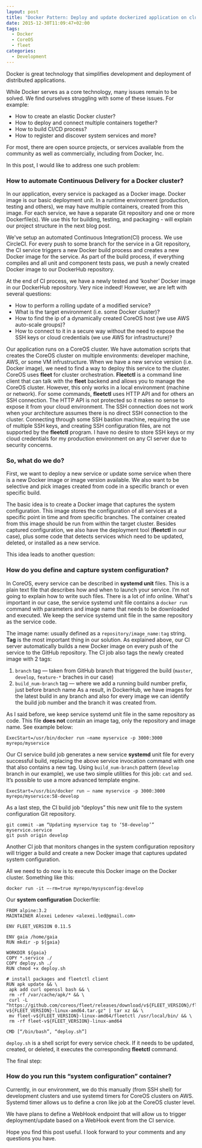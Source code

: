 ```yaml
---
layout: post
title: "Docker Pattern: Deploy and update dockerized application on cluster"
date: 2015-12-30T11:09:47+02:00
tags:
  - Docker
  - CoreOS
  - fleet
categories:
  - Development
---
```


Docker is great technology that simplifies development and deployment of distributed applications.

While Docker serves as a core technology, many issues remain to be solved. We find ourselves struggling with some of these issues. For example:

* How to create an elastic Docker cluster?
* How to deploy and connect multiple containers together?
* How to build CI/CD process?
* How to register and discover system services and more?

For most, there are open source projects, or services available from the community as well as commercially, including from Docker, Inc.

In this post, I would like to address one such problem:

### How to automate Continuous Delivery for a Docker cluster?

In our application, every service is packaged as a Docker image. Docker image is our basic deployment unit. In a runtime environment (production, testing and others), we may have multiple containers, created from this image. For each service, we have a separate Git repository and one or more Dockerfile(s). We use this for building, testing, and packaging - will explain our project structure in the next blog post.

We've setup an automated Continuous Integration(CI) process. We use CircleCI. For every push to some branch for the service in a Git repository, the CI service triggers a new Docker build process and creates a new Docker image for the service. As part of the build process, if everything compiles and all unit and component tests pass, we push a newly created Docker image to our DockerHub repository.

At the end of CI process, we have a newly tested and ‘kosher’ Docker image in our DockerHub repository. Very nice indeed! However, we are left with several questions: 

* How to perform a rolling update of a modified service? 
* What is the target environment (i.e. some Docker cluster)? 
* How to find the ip of a dynamically created CoreOS host (we use AWS auto-scale groups)?
* How to connect to it in a secure way without the need to expose the SSH keys or cloud credentials (we use AWS for infrastructure)?

Our application runs on a CoreOS cluster. We have automation scripts that creates the CoreOS cluster on multiple environments: developer machine, AWS, or some VM infrustructure. When we have a new service version (i.e. Docker image), we need to find a way to deploy this service to the cluster. CoreOS uses **fleet** for cluster orchestration. **Fleetctl** is a command line client that can talk with the **fleet** backend and allows you to manage the CoreOS cluster. However, this only works in a local environment (machine or network). For some commands, **fleetctl** uses HTTP API and for others an SSH connection. The HTTP API is not protected so it makes no sense to expose it from your cloud environment. The SSH connection does not work when your architecture assumes there is no direct SSH connection to the cluster. Connecting through some SSH bastion machine, requiring the use of multiple SSH keys, and creating SSH configuration files, are not supported by the **fleetctl** program. I have no desire to store SSH keys or my cloud credentials for my production environment on any CI server due to security concerns.

### So, what do we do?

First, we want to deploy a new service or update some service when there is a new Docker image or image version available. We also want to be selective and pick images created from code in a specific branch or even specific build.

The basic idea is to create a Docker image that captures the system configuration. This image stores the configuration of all services at a specific point in time and from specific branches. The container created from this image should be run from within the target cluster. Besides captured configuration, we also have the deployment tool (**fleetctl** in our case), plus some code that detects services which need to be updated, deleted, or installed as a new service.

This idea leads to another question:

### How do you define and capture system configuration?

In CoreOS, every service can be described in **systemd unit** files. This is a plain text file that describes how and when to launch your service. I’m not going to explain how to write such files. There is a lot of info online. What's important in our case, the service systemd unit file contains a `docker run` command with parameters and image name that needs to be downloaded and executed. We keep the service systemd unit file in the same repository as the service code.

The image name: usually defined as a `repository/image_name:tag` string. **Tag** is the most important thing in our solution. As explained above, our CI server automatically builds a new Docker image on every push of the service to the GitHub repository. The CI job also tags the newly created image with 2 tags:
1. `branch` tag — taken from GitHub branch that triggered the build (`master`, `develop`, `feature-*` braches in our case)
2. `build_num-branch` tag — where we add a running build number prefix, just before branch name
As a result, in DockerHub, we have images for the latest build in any branch and also for every image we can identify the build job number and the branch it was created from.

As I said before, we keep service systemd unit file in the same repository as code. This file **does not** contain an image tag, only the repository and image name. See example below:

```
ExecStart=/usr/bin/docker run —name myservice -p 3000:3000 myrepo/myservice
```

Our CI service build job generates a new service **systemd** unit file for every successful build, replacing the above service invocation command with one that also contains a new tag. Using `build_num-branch` pattern (`develop` branch in our example), we use two simple utilities for this job: `cat` and `sed`. It’s possible to use a more advanced template engine.

```
ExecStart=/usr/bin/docker run — name myservice -p 3000:3000 myrepo/myservice:58-develop
```

As a last step, the CI build job “deploys” this new unit file to the system configuration Git repository.

```
git commit -am “Updating myservice tag to ‘58-develop’” myservice.service
git push origin develop
```

Another CI job that monitors changes in the system configuration repository will trigger a build and create a new Docker image that captures updated system configuration.

All we need to do now is to execute this Docker image on the Docker cluster. Something like this:

```
docker run -it —-rm=true myrepo/mysysconfig:develop
```

Our **system configuration** Dockerfile:

```
FROM alpine:3.2
MAINTAINER Alexei Ledenev <alexei.led@gmail.com>

ENV FLEET_VERSION 0.11.5

ENV gaia /home/gaia
RUN mkdir -p ${gaia}

WORKDIR ${gaia}
COPY *.service ./
COPY deploy.sh ./
RUN chmod +x deploy.sh

# install packages and fleetctl client
RUN apk update && \
 apk add curl openssl bash && \
 rm -rf /var/cache/apk/* && \
 curl -L “https://github.com/coreos/fleet/releases/download/v${FLEET_VERSION}/fleet-v${FLEET_VERSION}-linux-amd64.tar.gz" | tar xz && \
 mv fleet-v${FLEET_VERSION}-linux-amd64/fleetctl /usr/local/bin/ && \
 rm -rf fleet-v${FLEET_VERSION}-linux-amd64

CMD [“/bin/bash”, “deploy.sh”]
```

`deploy.sh` is a shell script for every service check. If it needs to be updated, created, or deleted, it executes the corresponding **fleetctl** command.

The final step:

### How do you run this “system configuration” container?

Currently, in our environment, we do this manually (from SSH shell) for development clusters and use systemd timers for CoreOS clusters on AWS. Systemd timer allows us to define a cron like job at the CoreOS cluster level.

We have plans to define a WebHook endpoint that will allow us to trigger deployment/update based on a WebHook event from the CI service.

Hope you find this post useful. I look forward to your comments and any questions you have.
